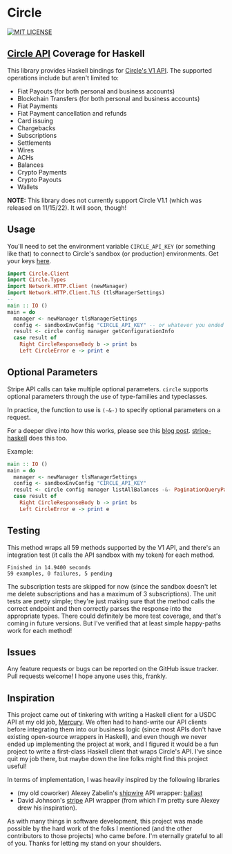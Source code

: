 # Circle

[![MIT LICENSE](https://img.shields.io/github/license/mashape/apistatus.svg)](https://github.com/dmarticus/circle/master/blob/LICENSE)

## [Circle API](https://developers.circle.com/developer/docs) Coverage for Haskell

This library provides Haskell bindings for [Circle's V1 API](https://developers.circle.com/developer/v1/reference/).  The supported operations include but aren't limited to:

* Fiat Payouts (for both personal and business accounts)
* Blockchain Transfers (for both personal and business accounts)
* Fiat Payments
* Fiat Payment cancellation and refunds
* Card issuing
* Chargebacks
* Subscriptions
* Settlements
* Wires
* ACHs
* Balances
* Crypto Payments
* Crypto Payouts
* Wallets

**NOTE:** This library does not currently support Circle V1.1 (which was released on 11/15/22).  It will soon, though!

## Usage

You'll need to set the environment variable `CIRCLE_API_KEY` (or something like that) to connect to Circle's sandbox (or production) environments.  Get your keys [here](https://developers.circle.com/docs/api-keys).

```hs
import Circle.Client
import Circle.Types
import Network.HTTP.Client (newManager)
import Network.HTTP.Client.TLS (tlsManagerSettings)
--
main :: IO ()
main = do
  manager <- newManager tlsManagerSettings
  config <- sandboxEnvConfig "CIRCLE_API_KEY" -- or whatever you ended up using for your environment variable
  result <- circle config manager getConfigurationInfo
  case result of
    Right CircleResponseBody b -> print bs
    Left CircleError e -> print e
```

## Optional Parameters

Stripe API calls can take multiple optional parameters.
`circle` supports optional parameters through the use of type-families and typeclasses.

In practice, the function to use is `(-&-)` to specify optional parameters on a request.

For a deeper dive into how this works, please see this [blog post](https://alexeyzabelin.com/haskell-api-wrapper).  [stripe-haskell](https://github.com/dmjio/stripe/blob/master/README.md#optional-parameters) does this too.

Example:

```hs
main :: IO ()
main = do
  manager <- newManager tlsManagerSettings
  config <- sandboxEnvConfig "CIRCLE_API_KEY"
  result <- circle config manager listAllBalances -&- PaginationQueryParams (PageBefore "a8899b8e-782a-4526-b674-0efe1e04526d")
  case result of
    Right CircleResponseBody b -> print bs
    Left CircleError e -> print e
```

## Testing

This method wraps all 59 methods supported by the V1 API, and there's an integration test (it calls the API sandbox with my token) for each method.  

```text
Finished in 14.9400 seconds
59 examples, 0 failures, 5 pending
```

The subscription tests are skipped for now (since the sandbox doesn't let me delete subscriptions and has a maximum of 3 subscriptions).  The unit tests are pretty simple; they're just making sure that the method calls the correct endpoint and then correctly parses the response into the appropriate types.  There could definitely be more test coverage, and that's coming in future versions.  But I've verified that at least simple happy-paths work for each method!

## Issues

Any feature requests or bugs can be reported on the GitHub issue tracker. Pull requests welcome!  I hope anyone uses this, frankly.

## Inspiration

This project came out of tinkering with writing a Haskell client for a USDC API at my old job, [Mercury](https://mercury.com/).  We often had to hand-write our API clients before integrating them into our business logic (since most APIs don't have existing open-source wrappers in Haskell), and even though we never ended up implementing the project at work, and I figured it would be a fun project to write a first-class Haskell client that wraps Circle's API.  I've since quit my job there, but maybe down the line folks might find this project useful!

In terms of implementation, I was heavily inspired by the following libraries

* (my old coworker) Alexey Zabelin's [shipwire](https://www.shipwire.com/) API wrapper: [ballast](https://github.com/alexeyzab/ballast)
* David Johnson's [stripe](https://github.com/dmjio/stripe) API wrapper (from which I'm pretty sure Alexey drew his inspiration).

As with many things in software development, this project was made possible by the hard work of the folks I mentioned (and the other contributors to those projects) who came before.  I'm eternally grateful to all of you.  Thanks for letting my stand on your shoulders.
